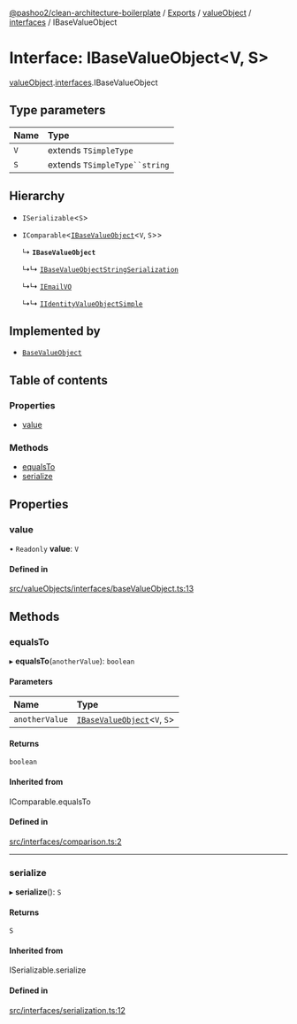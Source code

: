 [@pashoo2/clean-architecture-boilerplate](../README.md) / [Exports](../modules.md) / [valueObject](../modules/valueobject.md) / [interfaces](../modules/valueobject.interfaces.md) / IBaseValueObject

# Interface: IBaseValueObject<V, S\>

[valueObject](../modules/valueobject.md).[interfaces](../modules/valueobject.interfaces.md).IBaseValueObject

## Type parameters

| Name | Type |
| :------ | :------ |
| `V` | extends `TSimpleType` |
| `S` | extends `TSimpleType``string` |

## Hierarchy

- `ISerializable`<`S`\>

- `IComparable`<[`IBaseValueObject`](valueobject.interfaces.ibasevalueobject.md)<`V`, `S`\>\>

  ↳ **`IBaseValueObject`**

  ↳↳ [`IBaseValueObjectStringSerialization`](valueobject.interfaces.ibasevalueobjectstringserialization.md)

  ↳↳ [`IEmailVO`](valueobject.interfaces.iemailvo.md)

  ↳↳ [`IIdentityValueObjectSimple`](valueobject.interfaces.iidentityvalueobjectsimple.md)

## Implemented by

- [`BaseValueObject`](../classes/valueobject.interfaces.abstractclasses.basevalueobject.md)

## Table of contents

### Properties

- [value](valueobject.interfaces.ibasevalueobject.md#value)

### Methods

- [equalsTo](valueobject.interfaces.ibasevalueobject.md#equalsto)
- [serialize](valueobject.interfaces.ibasevalueobject.md#serialize)

## Properties

### value

• `Readonly` **value**: `V`

#### Defined in

[src/valueObjects/interfaces/baseValueObject.ts:13](https://github.com/pashoo2/clean-architecture-boilerplate/blob/4202db5/src/valueObjects/interfaces/baseValueObject.ts#L13)

## Methods

### equalsTo

▸ **equalsTo**(`anotherValue`): `boolean`

#### Parameters

| Name | Type |
| :------ | :------ |
| `anotherValue` | [`IBaseValueObject`](valueobject.interfaces.ibasevalueobject.md)<`V`, `S`\> |

#### Returns

`boolean`

#### Inherited from

IComparable.equalsTo

#### Defined in

[src/interfaces/comparison.ts:2](https://github.com/pashoo2/clean-architecture-boilerplate/blob/4202db5/src/interfaces/comparison.ts#L2)

___

### serialize

▸ **serialize**(): `S`

#### Returns

`S`

#### Inherited from

ISerializable.serialize

#### Defined in

[src/interfaces/serialization.ts:12](https://github.com/pashoo2/clean-architecture-boilerplate/blob/4202db5/src/interfaces/serialization.ts#L12)
